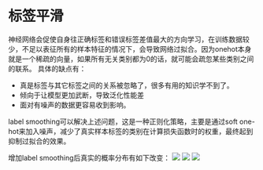 # 标签平滑



神经网络会促使自身往正确标签和错误标签差值最大的方向学习，在训练数据较少，不足以表征所有的样本特征的情况下，会导致网络过拟合。因为onehot本身就是一个稀疏的向量，如果所有无关类别都为0的话，就可能会疏忽某些类别之间的联系。
具体的缺点有：
- 真是标签与其它标签之间的关系被忽略了，很多有用的知识学不到了。
- 倾向于让模型更加武断，导致泛化性能差
- 面对有噪声的数据更容易收到影响。

label smoothing可以解决上述问题，这是一种正则化策略，主要是通过soft one-hot来加入噪声，减少了真实样本标签的类别在计算损失函数时的权重，最终起到抑制过拟合的效果。

增加label smoothing后真实的概率分布有如下改变：
![](https://cdn.jsdelivr.net/gh/vllbc/img4blog//image/Pasted%20image%2020220905214056.png)
![](https://cdn.jsdelivr.net/gh/vllbc/img4blog//image/Pasted%20image%2020220905214100.png)
![](https://cdn.jsdelivr.net/gh/vllbc/img4blog//image/Pasted%20image%2020220905214114.png)
